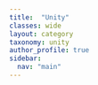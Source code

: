 ```yaml
---
title:  "Unity"
classes: wide
layout: category
taxonomy: unity
author_profile: true
sidebar:
  nav: "main"
---
```


